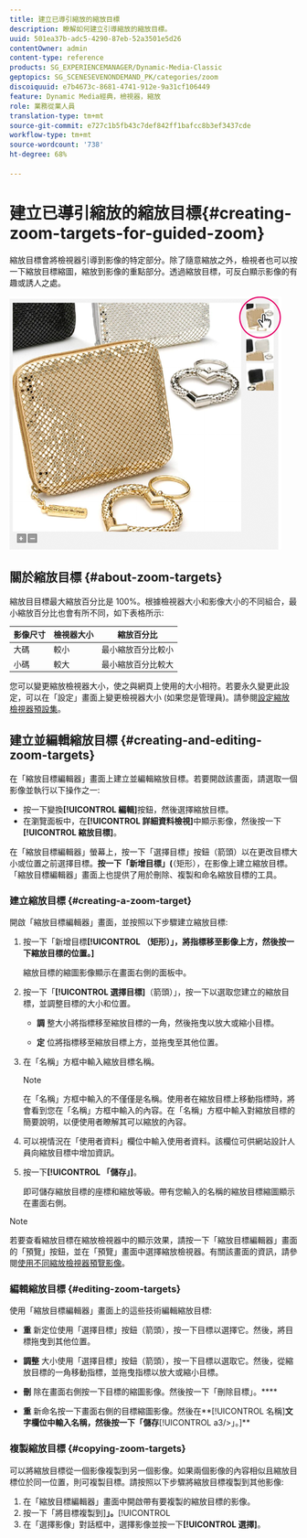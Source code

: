 ```yaml
---
title: 建立已導引縮放的縮放目標
description: 瞭解如何建立引導縮放的縮放目標。
uuid: 501ea37b-adc5-4290-87eb-52a3501e5d26
contentOwner: admin
content-type: reference
products: SG_EXPERIENCEMANAGER/Dynamic-Media-Classic
geptopics: SG_SCENESEVENONDEMAND_PK/categories/zoom
discoiquuid: e7b4673c-8681-4741-912e-9a31cf106449
feature: Dynamic Media經典，檢視器，縮放
role: 業務從業人員
translation-type: tm+mt
source-git-commit: e727c1b5fb43c7def842ff1bafcc8b3ef3437cde
workflow-type: tm+mt
source-wordcount: '738'
ht-degree: 68%

---
```



# 建立已導引縮放的縮放目標{#creating-zoom-targets-for-guided-zoom}

縮放目標會將檢視器引導到影像的特定部分。除了隨意縮放之外，檢視者也可以按一下縮放目標縮圖，縮放到影像的重點部分。透過縮放目標，可反白顯示影像的有趣或誘人之處。

![Creating zoom targets for Guided Zoom](/help/assets/zo_guided_zoom.png)

## 關於縮放目標 {#about-zoom-targets}

縮放目目標最大縮放百分比是 100%。根據檢視器大小和影像大小的不同組合，最小縮放百分比也會有所不同，如下表格所示:

| 影像尺寸 | 檢視器大小 | 縮放百分比 |
|--- |--- |--- |
| 大碼 | 較小 | 最小縮放百分比較小 |
| 小碼 | 較大 | 最小縮放百分比較大 |

您可以變更縮放檢視器大小，使之與網頁上使用的大小相符。若要永久變更此設定，可以在「設定」畫面上變更檢視器大小 (如果您是管理員)。請參閱[設定縮放檢視器預設集](setting-zoom-viewer-presets.md#setting_up_zoom_viewer_presets)。

## 建立並編輯縮放目標 {#creating-and-editing-zoom-targets}

在「縮放目標編輯器」畫面上建立並編輯縮放目標。若要開啟該畫面，請選取一個影像並執行以下操作之一:

* 按一下變換&#x200B;**[!UICONTROL 編輯]**&#x200B;按鈕，然後選擇縮放目標。
* 在瀏覽面板中，在&#x200B;**[!UICONTROL 詳細資料檢視]**&#x200B;中顯示影像，然後按一下&#x200B;**[!UICONTROL 縮放目標]**。

在「縮放目標編輯器」螢幕上，按一下「選擇目標」按鈕（箭頭）以在更改目標大小或位置之前選擇目標。 ****&#x200B;按一下「新增目標」(****（矩形），在影像上建立縮放目標。 「縮放目標編輯器」畫面上也提供了用於刪除、複製和命名縮放目標的工具。

### 建立縮放目標  {#creating-a-zoom-target}

開啟「縮放目標編輯器」畫面，並按照以下步驟建立縮放目標:

1. 按一下「新增目標&#x200B;**[!UICONTROL （矩形）」，將指標移至影像上方，然後按一下縮放目標的位置。]**

   縮放目標的縮圖影像顯示在畫面右側的面板中。

1. 按一下「**[!UICONTROL 選擇目標]**（箭頭）」，按一下以選取您建立的縮放目標，並調整目標的大小和位置。

   * **調**
整大小將指標移至縮放目標的一角，然後拖曳以放大或縮小目標。

   * **定**
位將指標移至縮放目標上方，並拖曳至其他位置。

1. 在「名稱」方框中輸入縮放目標名稱。

   >[!NOTE]
   >
   >在「名稱」方框中輸入的不僅僅是名稱。使用者在縮放目標上移動指標時，將會看到您在「名稱」方框中輸入的內容。在「名稱」方框中輸入對縮放目標的簡要說明，以便使用者瞭解其可以縮放的內容。

1. 可以視情況在「使用者資料」欄位中輸入使用者資料。該欄位可供網站設計人員向縮放目標中增加資訊。
1. 按一下&#x200B;**[!UICONTROL 「儲存」]**。

   即可儲存縮放目標的座標和縮放等級。帶有您輸入的名稱的縮放目標縮圖顯示在畫面右側。

>[!NOTE]
>
>若要查看縮放目標在縮放檢視器中的顯示效果，請按一下「縮放目標編輯器」畫面的「預覽」按鈕，並在「預覽」畫面中選擇縮放檢視器。有關該畫面的資訊，請參閱[使用不同縮放檢視器預覽影像](previewing-image-assets-different-zoom.md#previewing_image_assets_with_different_zoom_viewers)。

### 編輯縮放目標  {#editing-zoom-targets}

使用「縮放目標編輯器」畫面上的這些技術編輯縮放目標:

* **重**
新定位使用「選擇目標」按鈕（箭頭），按一下目標以選擇它。然後，將目標拖曳到其他位置。

* **調整**
大小使用「選擇目標」按鈕（箭頭），按一下目標以選取它。然後，從縮放目標的一角移動指標，並拖曳指標以放大或縮小目標。

* **刪**
除在畫面右側按一下目標的縮圖影像。然後按一下「刪除目標」。****

* **重**
新命名按一下畫面右側的目標縮圖影像。然後在**[!UICONTROL 名稱]**&#x200B;文字欄位中輸入名稱，然後按一下「儲存&#x200B;**[!UICONTROL a3/>」。]**

### 複製縮放目標 {#copying-zoom-targets}

可以將縮放目標從一個影像複製到另一個影像。如果兩個影像的內容相似且縮放目標位於同一位置，則可複製目標。請按照以下步驟將縮放目標複製到其他影像:

1. 在「縮放目標編輯器」畫面中開啟帶有要複製的縮放目標的影像。
1. 按一下「將目標複製到&#x200B;]**」。**[!UICONTROL 
1. 在「選擇影像」對話框中，選擇影像並按一下&#x200B;**[!UICONTROL 選擇]**。

